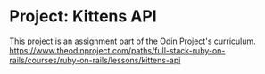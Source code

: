 # Project: Kittens API

This project is an assignment part of the Odin Project's curriculum.<br>
https://www.theodinproject.com/paths/full-stack-ruby-on-rails/courses/ruby-on-rails/lessons/kittens-api
